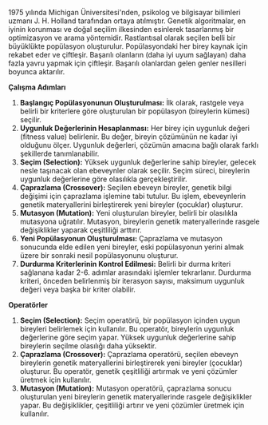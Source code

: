 1975 yılında Michigan Üniversitesi'nden, psikolog ve bilgisayar bilimleri uzmanı J. H. Holland tarafından ortaya atılmıştır. Genetik algoritmalar, en iyinin korunması ve doğal seçilim ilkesinden esinlerek tasarlanmış bir optimizasyon ve arama yöntemidir. Rastlantısal olarak seçilen belli bir büyüklükte popülasyon oluşturulur. Popülasyondaki her birey kaynak için rekabet eder ve çiftleşir. Başarılı olanların (daha iyi uyum sağlayan) daha fazla yavru yapmak için çiftleşir. Başarılı olanlardan gelen genler nesilleri boyunca aktarılır. 

**Çalışma Adımları**
1. **Başlangıç Popülasyonunun Oluşturulması:** İlk olarak, rastgele veya belirli bir kriterlere göre oluşturulan bir popülasyon (bireylerin kümesi) seçilir.
2. **Uygunluk Değerlerinin Hesaplanması:** Her birey için uygunluk değeri (fitness value) belirlenir. Bu değer, bireyin çözümünün ne kadar iyi olduğunu ölçer. Uygunluk değerleri, çözümün amacına bağlı olarak farklı şekillerde tanımlanabilir.
3. **Seçim (Selection):** Yüksek uygunluk değerlerine sahip bireyler, gelecek nesle taşınacak olan ebeveynler olarak seçilir. Seçim süreci, bireylerin uygunluk değerlerine göre olasılıkla gerçekleştirilir.
4. **Çaprazlama (Crossover):** Seçilen ebeveyn bireyler, genetik bilgi değişimi için çaprazlama işlemine tabi tutulur. Bu işlem, ebeveynlerin genetik materyallerini birleştirerek yeni bireyler (çocuklar) oluşturur.
5. **Mutasyon (Mutation):** Yeni oluşturulan bireyler, belirli bir olasılıkla mutasyona uğratılır. Mutasyon, bireylerin genetik materyallerinde rasgele değişiklikler yaparak çeşitliliği arttırır.
6. **Yeni Popülasyonun Oluşturulması:** Çaprazlama ve mutasyon sonucunda elde edilen yeni bireyler, eski popülasyonun yerini almak üzere bir sonraki nesil popülasyonunu oluşturur.
7. **Durdurma Kriterlerinin Kontrol Edilmesi:** Belirli bir durma kriteri sağlanana kadar 2-6. adımlar arasındaki işlemler tekrarlanır. Durdurma kriteri, önceden belirlenmiş bir iterasyon sayısı, maksimum uygunluk değeri veya başka bir kriter olabilir.

**Operatörler**
1. **Seçim (Selection):** Seçim operatörü, bir popülasyon içinden uygun bireyleri belirlemek için kullanılır. Bu operatör, bireylerin uygunluk değerlerine göre seçim yapar. Yüksek uygunluk değerlerine sahip bireylerin seçilme olasılığı daha yüksektir.
2. **Çaprazlama (Crossover):** Çaprazlama operatörü, seçilen ebeveyn bireylerin genetik materyallerini birleştirerek yeni bireyler (çocuklar) oluşturur. Bu operatör, genetik çeşitliliği artırmak ve yeni çözümler üretmek için kullanılır.
3. **Mutasyon (Mutation):** Mutasyon operatörü, çaprazlama sonucu oluşturulan yeni bireylerin genetik materyallerinde rasgele değişiklikler yapar. Bu değişiklikler, çeşitliliği artırır ve yeni çözümler üretmek için kullanılır.

